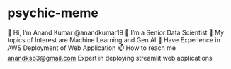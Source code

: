 # psychic-meme
👋 Hi, I’m Anand Kumar @anandkumar19
👀 I’m a Senior Data Scientist 
🌱 My topics of Interest are Machine Learning and Gen AI
💞️ Have Experience in AWS Deployment of Web Application
📫 How to reach me anandksp3@gmail.com
Expert in deploying streamlit web applications
